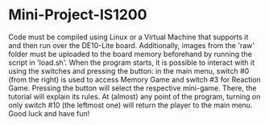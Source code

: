 # Mini-Project-IS1200
Code must be compiled using Linux or a Virtual Machine that supports it and then run over the DE10-Lite board. Additionally, images from the 'raw' folder must be uploaded to the board memory beforehand by running the script in 'load.sh'. When the program starts, it is possible to interact with it using the switches and pressing the button: in the main menu, switch #0 (from the right) is used to access Memory Game and switch #3 for Reaction Game. Pressing the button will select the respective mini-game. There, the tutorial will explain its rules. At (almost) any point of the program, turning on only switch #10 (the leftmost one) will return the player to the main menu. 
Good luck and have fun!
